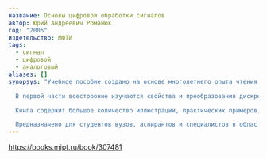 ```yaml
---
название: Основы цифровой обработки сигналов
автор: Юрий Андреевич Романюк
год: "2005"
издетельство: МФТИ
tags:
  - сигнал
  - цифровой
  - аналоговый
aliases: []
synopsys: "Учебное пособие создано на основе многолетнего опыта чтения одноименного курса лекций для студентов Московского физико-технического института по специальности «Прикладные математика и физика». Методически ясно изложены фундаментальные основы и наиболее важные законченные результаты по цифровой обработке сигналов.\r

  В первой части всесторонне изучаются свойства и преобразования дискретных сигналов, методы исследования линейных систем во временной и частотной областях. Значительное внимание уделено вопросам дискретизации аналоговых сигналов, применению различных ортогональных преобразований.\r\r

  Книга содержит большое количество иллюстраций, практических примеров, упражнений и задач.\r\r

  Предназначено для студентов вузов, аспирантов и специалистов в области цифровой обработки сигналов."
---
```

https://books.mipt.ru/book/307481